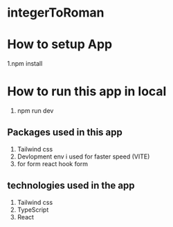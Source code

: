 # integerToRoman

# How to setup App
   1.npm install

# How to run this app in local 
   1. npm run dev

## Packages used in this app
   1. Tailwind css 
   2. Devlopment env i used for faster speed (VITE)
   3. for form react hook form 

## technologies used in the app
   1. Tailwind css
   2. TypeScript 
   3. React   


   
